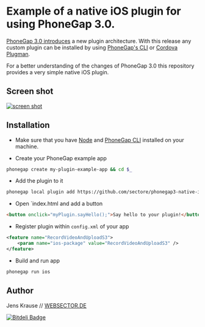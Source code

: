# Example of a native iOS plugin for using PhoneGap 3.0.

[PhoneGap 3.0 introduces](http://phonegap.com/blog/2013/07/19/adobe-phonegap-3.0-released/) a new plugin architecture. With this release any custom plugin can be installed
by using [PhoneGap's CLI](https://github.com/mwbrooks/phonegap-cli) or [Cordova Plugman](https://github.com/apache/cordova-plugman/).

For a better understanding of the changes of PhoneGap 3.0 this repository provides a very simple native iOS plugin.

## Screen shot

[![screen shot](https://raw.github.com/sectore/phonegap3-native-ios-plugin/master/assets/phonegap3-native-ios-plugin-screenshot.png)](https://github.com/sectore/phonegap3-native-ios-plugin)

## Installation

- Make sure that you have [Node](http://nodejs.org/) and [PhoneGap CLI](https://github.com/mwbrooks/phonegap-cli) installed on your machine.

- Create your PhoneGap example app

```bash
phonegap create my-plugin-example-app && cd $_
```

- Add the plugin to it

```bash
phonegap local plugin add https://github.com/sectore/phonegap3-native-ios-plugin
```

- Open `index.html and add a button

```html
<button onclick="myPlugin.sayHello();">Say hello to your plugin!</button>
```

- Register plugin within `config.xml` of your app

```xml
<feature name="RecordVideoAndUploadS3">
    <param name="ios-package" value="RecordVideoAndUploadS3" />
</feature>
```

- Build and run app

```bash
phonegap run ios
```

## Author
Jens Krause // [WEBSECTOR.DE](http://www.websector.de)

[![Bitdeli Badge](https://d2weczhvl823v0.cloudfront.net/sectore/phonegap3-native-ios-plugin/trend.png)](https://bitdeli.com/free "Bitdeli Badge")

